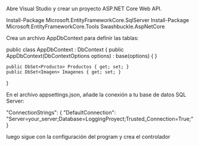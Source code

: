 
Abre Visual Studio y crear un proyecto ASP.NET Core Web API.

Install-Package Microsoft.EntityFrameworkCore.SqlServer
Install-Package Microsoft.EntityFrameworkCore.Tools
Swashbuckle.AspNetCore

Crea un archivo AppDbContext para definir las tablas:

public class AppDbContext : DbContext
{
    public AppDbContext(DbContextOptions<AppDbContext> options) : base(options) { }

    public DbSet<Producto> Productos { get; set; }
    public DbSet<Imagen> Imagenes { get; set; }
}


En el archivo appsettings.json, añade la conexión a tu base de datos SQL Server:

"ConnectionStrings": {
    "DefaultConnection": "Server=your_server;Database=LoggingProyect;Trusted_Connection=True;"
}


luego sigue con la configuración del program y crea el controlador

